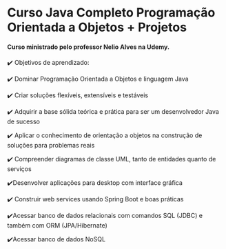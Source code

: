 # Curso Java Completo Programação Orientada a Objetos + Projetos

#### Curso ministrado pelo professor Nelio Alves na Udemy.

:heavy_check_mark: Objetivos de aprendizado:

:heavy_check_mark: Dominar Programação Orientada a Objetos e linguagem Java

:heavy_check_mark: Criar soluções flexíveis, extensíveis e testáveis

:heavy_check_mark: Adquirir a base sólida teórica e prática para ser um desenvolvedor Java de sucesso

:heavy_check_mark: Aplicar o conhecimento de orientação a objetos na construção de soluções para problemas reais

:heavy_check_mark: Compreender diagramas de classe UML, tanto de entidades quanto de serviços

:heavy_check_mark:Desenvolver aplicações para desktop com interface gráfica

:heavy_check_mark: Construir web services usando Spring Boot e boas práticas

:heavy_check_mark:Acessar banco de dados relacionais com comandos SQL (JDBC) e também com ORM (JPA/Hibernate)

:heavy_check_mark:Acessar banco de dados NoSQL

[Arquivo Golang]: https://github.com/gabrielcristhie/Estudos/blob/main/Backend/Golang/5-Operadores/operadores.go	"Arquivo Golang"

